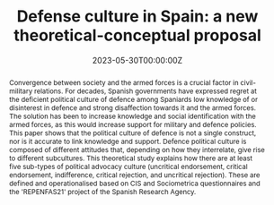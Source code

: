 ---
abstract: "Convergence between society and the armed forces is a crucial factor in civil-military relations. For decades, Spanish governments have expressed regret at the deficient political culture of defence among Spaniards low knowledge of or disinterest in defence and strong disaffection towards it and the armed forces. The solution has been to increase knowledge and social identification with the armed forces, as this would increase support for military and defence policies.
This paper shows that the political culture of defence is not a single construct, nor is it accurate to link knowledge and support. Defence political culture is composed of different attitudes that, depending on how they interrelate, give rise to different subcultures. This theoretical study explains how there are at least five sub-types of political advocacy culture (uncritical endorsement, critical endorsement, indifference, critical rejection, and uncritical rejection). These are defined and operationalised based on CIS and Sociometrica questionnaires and the 'REPENFAS21' project of the Spanish Research Agency."
author_notes:
- Equal contribution
authors:
- Alberto Bueno
- Adolfo Calatrava
- admin
- Rafa Martinez
date: "2023-05-30T00:00:00Z"
doi: ""
projects: []
publication: '*Revista de Pensamiento Estratégico y Seguridad CISDE*'
publication_short: ""
publication_types:
- "2"
publishDate: "2017-01-01T00:00:00Z"
title: "Defense culture in Spain: a new theoretical-conceptual proposal"
url_code: ""
url_dataset: ""
url_pdf: http://www.uajournals.com/cisdejournal/journal/15/4.pdf
url_poster: ""
url_project: ""
url_slides: ""
url_source: ""
url_video: ""
---